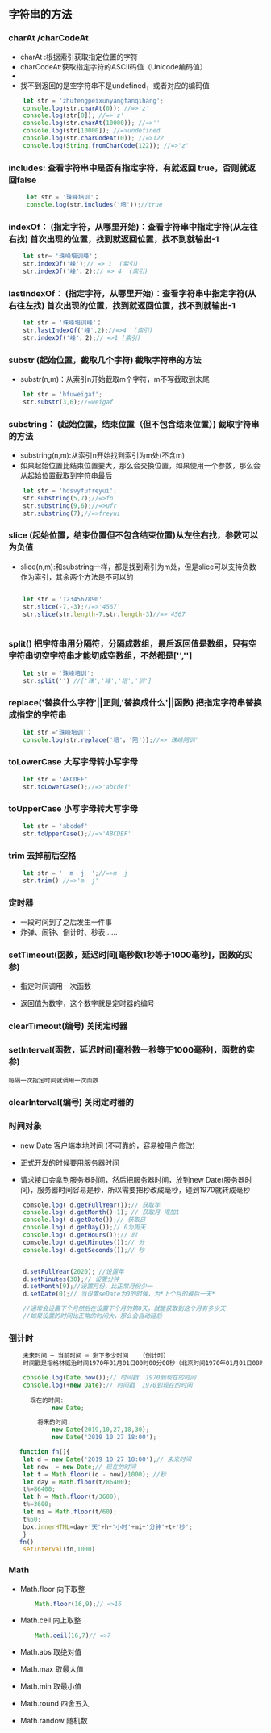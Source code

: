 ## 字符串的方法

### charAt /charCodeAt
   - charAt :根据索引获取指定位置的字符
   - charCodeAt:获取指定字符的ASCII码值（Unicode编码值）
   - 
   - 找不到返回的是空字符串不是undefined，或者对应的编码值 
```js
    let str = 'zhufengpeixunyangfanqihang';
    console.log(str.charAt(0)); //=>'z'
    console.log(str[0]); //=>'z'
    console.log(str.charAt(10000)); //=>''
    console.log(str[10000]); //=>undefined
    console.log(str.charCodeAt(0)); //=>122
    console.log(String.fromCharCode(122)); //=>'z'
```

### includes: 查看字符串中是否有指定字符，有就返回 true，否则就返回false
```js
     let str = '珠峰培训'；
     console.log(str.includes('培'));//true
```

###  indexOf： (指定字符，从哪里开始)：查看字符串中指定字符(从左往右找) 首次出现的位置，找到就返回位置，找不到就输出-1

```js
    let str= '珠峰培训峰'；
    str.indexOf('峰');// => 1  (索引)
    str.indexOf('峰'，2);// => 4  (索引)
```

###   lastIndexOf： (指定字符，从哪里开始)：查看字符串中指定字符(从右往左找) 首次出现的位置，找到就返回位置，找不到就输出-1

```js
    let str = '珠峰培训峰'；
    str.lastIndexOf('峰',2);//=>4  (索引)
    str.indexOf('峰'，2);// =>1 (索引)
```

### substr (起始位置，截取几个字符) 截取字符串的方法
   -  substr(n,m)：从索引n开始截取m个字符，m不写截取到末尾
```js
    let str = 'hfuweigaf';
    str.substr(3,6);//=weigaf
```

###   substring： (起始位置，结束位置（但不包含结束位置）) 截取字符串的方法
   - substring(n,m):从索引n开始找到索引为m处(不含m)
   - 如果起始位置比结束位置要大，那么会交换位置，如果使用一个参数，那么会从起始位置截取到字符串最后

```js
    let str = 'hdsvyfufreyui';
    str.substring(5,7);//=>fn
    str.substring(9,6);//=>ufr
    str.substring(7);//=>freyui
```

###  slice (起始位置，结束位置但不包含结束位置)从左往右找，参数可以为负值
   - slice(n,m):和substring一样，都是找到索引为m处，但是slice可以支持负数作为索引，其余两个方法是不可以的

```js

    let str = '1234567890'
    str.slice(-7,-3);//=>'4567'
    str.slice(str.length-7,str.length-3)//=>'4567
    
```

### split() 把字符串用分隔符，分隔成数组，最后返回值是数组，只有空字符串切空字符串才能切成空数组，不然都是['','']
```js
    let str = '珠峰培训';
    str.split('') //['珠','峰','培','训']
```

###  replace('替换什么字符'||正则,'替换成什么'||函数)  把指定字符串替换成指定的字符串

```js
    let str ='珠峰培训'；
    console.log(str.replace('培'，'陪'));//=>'珠峰陪训'
```


###  toLowerCase  大写字母转小写字母

```js
    let str = 'ABCDEF'
    str.toLowerCase();//=>'abcdef'
```

###  toUpperCase  小写字母转大写字母

```js
    let str = 'abcdef'
    str.toUpperCase();//=>'ABCDEF'
```

### trim  去掉前后空格

```js
    let str = '  m  j  ';//=>m  j
    str.trim() //=>'m  j'
```


###  定时器

- 一段时间到了之后发生一件事
- 炸弹、闹钟、倒计时、秒表......

###  setTimeout(函数，延迟时间[毫秒数1秒等于1000毫秒]，函数的实参)
 -  指定时间调用*一*次函数

 - 返回值为数字，这个数字就是定时器的编号

### clearTimeout(编号) 关闭定时器

### setInterval(函数，延迟时间[毫秒数一秒等于1000毫秒]，函数的实参)
    每隔一次指定时间就调用一次函数

###  clearInterval(编号) 关闭定时器的


###  时间对象

  - new Date 客户端本地时间 (不可靠的，容易被用户修改)
  -  正式开发的时候要用服务器时间

-  请求接口会拿到服务器时间，然后把服务器时间，放到new Date(服务器时间)，服务器时间容易是秒，所以需要把秒改成毫秒，碰到1970就转成毫秒

```js
    comsole.log( d.getFullYear());// 获取年
    console.log( d.getMonth()+1); // 获取月 得加1
    console.log( d.getDate());// 获取日
    console.log( d.getDay());// 0为周天
    console.log( d.getHours());// 时
    comsole.log( d.getMinutes());// 分
    console.log( d.getSeconds());// 秒


    d.setFullYear(2020); //设置年
    d.setMinutes(30);// 设置分钟
    d.setMonth(9);//设置月份，比正常月份少一
    d.setDate(0);// 当设置seDate为0的时候，为*上个月的最后一天*

    //通常会设置下个月然后在设置下个月的第0天，就能获取到这个月有多少天
    //如果设置的时间比正常的时间大，那么会自动延后

```

###  倒计时

```js
    未来时间 — 当前时间 = 剩下多少时间   （倒计时）
    时间戳是指格林威治时间1970年01月01日00时00分00秒（北京时间1970年01月01日08时00分00秒）起至现在的总毫秒数

    console.log(Date.now());// 时间戳  1970到现在的时间
    console.log(+new Date);// 时间戳  1970到现在的时间
     
      现在的时间:
            new Date;

        将来的时间:
            new Date(2019,10,27,18,30);
            new Date('2019 10 27 18:00');

   function fn(){
    let d = new Date('2019 10 27 18:00');// 未来时间
    let now  = new Date;// 现在的时间
    let t = Math.floor((d - now)/1000); //秒
    let day = Math.floor(t/86400);
    t%=86400;
    let h = Math.floor(t/3600);
    t%=3600;
    let mi = Math.floor(t/60);
    t%60;
    box.innerHTML=day+'天'+h+'小时'+mi+'分钟'+t+'秒';
    }
   fn()
    setInterval(fn,1000)
```

###  Math
-  Math.floor 向下取整
    ```js
        Math.floor(16,9);// =>16
    ```

-  Math.ceil 向上取整
    ```js
        Math.ceil(16,7)// =>7
    ``` 
-  Math.abs  取绝对值
-  Math.max  取最大值
-  Math.min  取最小值
-  Math.round  四舍五入
-  Math.randow  随机数





